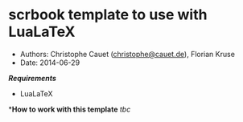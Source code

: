 # scrbook template to use with LuaLaTeX

- Authors: Christophe Cauet (christophe@cauet.de), Florian Kruse
- Date: 2014-06-29

***Requirements***
- LuaLaTeX

***How to work with this template**
_tbc_
